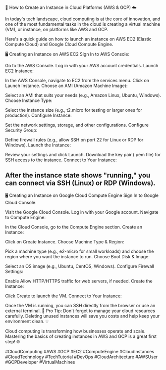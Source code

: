 🚀 How to Create an Instance in Cloud Platforms (AWS & GCP) ☁️

In today's tech landscape, cloud computing is at the core of innovation, and one of the most fundamental tasks in the cloud is creating a virtual machine (VM), or instance, on platforms like AWS and GCP.

Here's a quick guide on how to launch an instance on AWS EC2 (Elastic Compute Cloud) and Google Cloud Compute Engine.

🖥️ Creating an Instance on AWS EC2
Sign In to AWS Console:

Go to the AWS Console.
Log in with your AWS account credentials.
Launch EC2 Instance:

In the AWS Console, navigate to EC2 from the services menu.
Click on Launch Instance.
Choose an AMI (Amazon Machine Image):

Select an AMI that suits your needs (e.g., Amazon Linux, Ubuntu, Windows).
Choose Instance Type:

Select the instance size (e.g., t2.micro for testing or larger ones for production).
Configure Instance:

Set the network settings, storage, and other configurations.
Configure Security Group:

Define firewall rules (e.g., allow SSH on port 22 for Linux or RDP for Windows).
Launch the Instance:

Review your settings and click Launch.
Download the key pair (.pem file) for SSH access to the instance.
Connect to Your Instance:

After the instance state shows "running," you can connect via SSH (Linux) or RDP (Windows).
--------------------------------------------------------------------------------------------------------------------------------------------------------------------------------------


🖥️ Creating an Instance on Google Cloud Compute Engine
Sign In to Google Cloud Console:

Visit the Google Cloud Console.
Log in with your Google account.
Navigate to Compute Engine:

In the Cloud Console, go to the Compute Engine section.
Create an Instance:

Click on Create Instance.
Choose Machine Type & Region:

Pick a machine type (e.g., e2-micro for small workloads) and choose the region where you want the instance to run.
Choose Boot Disk & Image:

Select an OS image (e.g., Ubuntu, CentOS, Windows).
Configure Firewall Settings:

Enable Allow HTTP/HTTPS traffic for web servers, if needed.
Create the Instance:

Click Create to launch the VM.
Connect to Your Instance:

Once the VM is running, you can SSH directly from the browser or use an external terminal.
🔑 Pro Tip: Don't forget to manage your cloud resources carefully. Deleting unused instances will save you costs and help keep your environment clean. 💡

Cloud computing is transforming how businesses operate and scale. Mastering the basics of creating instances in AWS and GCP is a great first step! 🌐

#CloudComputing #AWS #GCP #EC2 #ComputeEngine #CloudInstances #CloudTechnology #TechTutorial #DevOps #CloudArchitecture #AWSUser #GCPDeveloper #VirtualMachines
